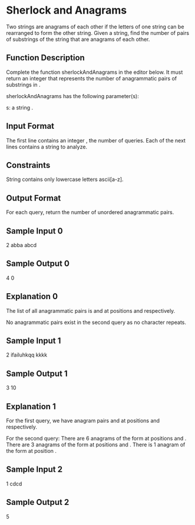 # Sherlock and Anagrams

Two strings are anagrams of each other if the letters of one string can be rearranged to form the other string. Given a string, find the number of pairs of substrings of the string that are anagrams of each other.


## Function Description

Complete the function sherlockAndAnagrams in the editor below. It must return an integer that represents the number of anagrammatic pairs of substrings in .

sherlockAndAnagrams has the following parameter(s):

s: a string .

## Input Format

The first line contains an integer , the number of queries.
Each of the next  lines contains a string  to analyze.

## Constraints

String  contains only lowercase letters  ascii[a-z].

## Output Format

For each query, return the number of unordered anagrammatic pairs.

## Sample Input 0

2
abba
abcd

## Sample Output 0

4
0

## Explanation 0

The list of all anagrammatic pairs is  and  at positions  and  respectively.

No anagrammatic pairs exist in the second query as no character repeats.

## Sample Input 1

2
ifailuhkqq
kkkk

## Sample Output 1

3
10

## Explanation 1

For the first query, we have anagram pairs  and  at positions  and  respectively.

For the second query:
There are 6 anagrams of the form  at positions  and .
There are 3 anagrams of the form  at positions  and .
There is 1 anagram of the form  at position .

## Sample Input 2

1
cdcd

## Sample Output 2

5
